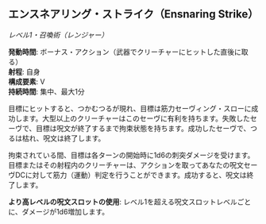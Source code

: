 ## エンスネアリング・ストライク（Ensnaring Strike）
*レベル1・召喚術（レンジャー）*

**発動時間**: ボーナス・アクション（武器でクリーチャーにヒットした直後に取る）  
**射程**: 自身  
**構成要素**: V  
**持続時間**: 集中、最大1分

目標にヒットすると、つかむつるが現れ、目標は筋力セーヴィング・スローに成功します。大型以上のクリーチャーはこのセーヴに有利を持ちます。失敗したセーヴで、目標は呪文が終了するまで拘束状態を持ちます。成功したセーヴで、つるは枯れ、呪文は終了します。

拘束されている間、目標は各ターンの開始時に1d6の刺突ダメージを受けます。目標またはその射程内のクリーチャーは、アクションを取ってあなたの呪文セーヴDCに対して筋力（運動）判定を行うことができます。成功すると、呪文は終了します。

**より高レベルの呪文スロットの使用**: レベル1を超える呪文スロットレベルごとに、ダメージが1d6増加します。